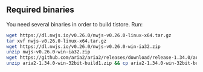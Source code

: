 ## Required binaries

You need several binaries in order to build tistore. Run:

```bash
wget https://dl.nwjs.io/v0.26.0/nwjs-v0.26.0-linux-x64.tar.gz
tar xvf nwjs-v0.26.0-linux-x64.tar.gz
wget https://dl.nwjs.io/v0.26.0/nwjs-v0.26.0-win-ia32.zip
unzip nwjs-v0.26.0-win-ia32.zip
wget https://github.com/aria2/aria2/releases/download/release-1.34.0/aria2-1.34.0-win-32bit-build1.zip
unzip aria2-1.34.0-win-32bit-build1.zip && cp aria2-1.34.0-win-32bit-build1/aria2c.exe . && chmod -x aria2c.exe
```
